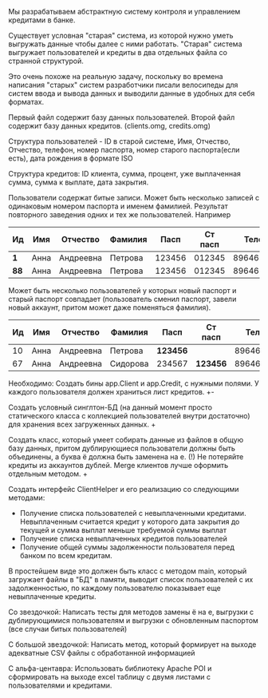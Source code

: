 Мы разрабатываем абстрактную систему контроля и управлением кредитами в банке. 

Существует условная "старая" система, из которой нужно уметь выгружать данные чтобы далее с ними работать. 
"Старая" система выгружает пользователей и кредиты в два отдельных файла со странной структурой. 

Это очень похоже на реальную задачу, поскольку во времена написания "старых" систем разработчики писали велосипеды для систем ввода и вывода данных и выводили данные в удобных для себя форматах. 

Первый файл содержит базу данных пользователей. 
Второй файл содержит базу данных кредитов. (clients.omg, credits.omg)

Структура пользователей - ID в старой системе, Имя, Отчество, Отчество, телефон, номер паспорта, номер старого паспорта(если есть), дата рождения в формате ISO

Структура кредитов: ID клиента, сумма, процент, уже выплаченная сумма, сумма к выплате, дата закрытия. 


Пользователи содержат битые записи. Может быть несколько записей с одинаковым номером паспорта и именем фамилией. 
Результат повторного заведения одних и тех же пользователей. 
Например 

Ид | Имя  | Отчество  | Фамилия | Пасп   | Ст пасп| Телефон    |
---|------|-----------|---------|--------|--------|-------------
**1**  | Анна | Андреевна | Петрова | 123456 | 012345 | 89646666666|
**88** | Анна | Андреевна | Петрова | 123456 | 012345 | 89646666666|

Может быть несколько пользователей у которых новый паспорт и старый паспорт совпадает (пользователь сменил паспорт, завели новый аккаунт, притом может даже поменяться фамилия).

Ид | Имя  | Отчество  | Фамилия | Пасп   | Ст пасп| Телефон    |
---|------|-----------|---------|--------|--------|-------------
10 | Анна | Андреевна | Петрова | **123456** |        | 89646666666|
67 | Анна | Андреевна | Сидорова | 234567 | **123456** | 89646666666|

Необходимо:
Создать бины app.Client и app.Credit, с нужными полями. У каждого пользователя должен храниться лист кредитов. 
+-

Создать условный синглтон-БД (на данный момент просто статического класса с коллекцией пользователей внутри достаточно) для хранения всех загруженных данных. 
+

Создать класс, который умеет собирать данные из файлов в общую базу данных, притом дублирующиеся пользователи должны быть объединены, а буква ё должна быть заменена на е. 
(!) Не потеряйте кредиты из аккаунтов дублей. Merge клиентов лучше оформить отдельным методом. 
+

Создать интерфейс ClientHelper и его реализацию со следующими методами:
* Получение списка пользователей с невыплаченными кредитами. Невыплаченным считается кредит у которого дата закрытия до текущей и сумма выплат меньше требуемой суммы выплат
* Получение списка невыплаченных кредитов пользователей
* Получение общей суммы задолженности пользователя перед банком по всем кредитам. 


В простейшем виде это должен быть класс с методом main, который загружает файлы в "БД" в памяти, выводит список пользователей с их задолженностью, по каждому пользователю показывает еще невыплаченные кредиты. 

Со звездочкой:
Написать тесты для методов замены ё на е, выгрузки с дублирующимися пользователям и выгрузки с обновленным паспортом (все случаи битых пользователей)

С большой звездочкой:
Написать метод, который формирует на выходе адекватные CSV файлы с обработанной информацией

С альфа-центавра:
Использовать библиотеку Apache POI и сформировать на выходе excel таблицу с двумя листами с пользователями и кредитами. 



